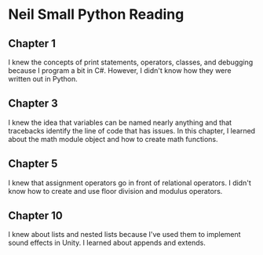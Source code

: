 # Neil Small Python Reading

## Chapter 1
I knew the concepts of print statements, operators, classes, and debugging because I program a bit in C#. However, I didn't know how they were written out in Python. 

## Chapter 3
I knew the idea that variables can be named nearly anything and that tracebacks identify the line of code that has issues. In this chapter, I learned about the math module object and how to create math functions.

## Chapter 5
I knew that assignment operators go in front of relational operators. I didn't know how to create and use floor division and modulus operators.

## Chapter 10
I knew about lists and nested lists because I've used them to implement sound effects in Unity. I learned about appends and extends.